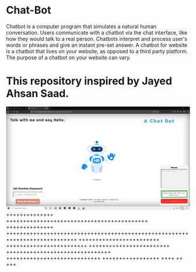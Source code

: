 # Chat-Bot
Chatbot is a computer program that simulates a natural human conversation. Users communicate with a chatbot via the chat interface, like how they would talk to a real person. Chatbots interpret and process user's words or phrases and give an instant pre-set answer. A chatbot for website is a chatbot that lives on your website, as opposed to a third party platform. The purpose of a chatbot on your website can vary. 
# This repository inspired by Jayed Ahsan Saad.


![alt text](https://github.com/AhsanParadise/Chat-Bot/blob/master/ScreenShot.png?raw=true)
++++++++++++++ ++++++++++++++++++++++++++++++++++++++++++
++++++++++++++ +++++++++++++++++++++++++++++++++++++++++++++++++++++++++++++++++++++++++++
++++++++++++++++++++++++ ++++++++++++++++++++++++ ++++++++++++++++++++++++
 +++++++++++++++++++++++++++++++ ++++++++++++++++++++++++++++
+++++++++++++++++
++++ ++ +++
